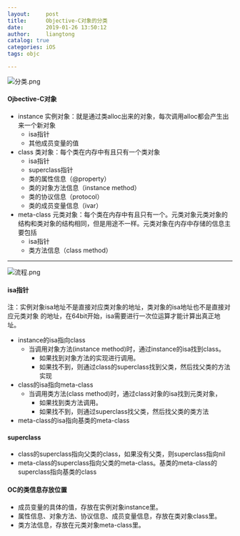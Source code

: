 ```yaml
---
layout:     post
title:      Objective-C对象的分类
date:       2019-01-26 13:50:12
author:     liangtong
catalog: true
categories: iOS
tags: objc

---
```



![分类.png](https://upload-images.jianshu.io/upload_images/16014538-e948362d0a9cc983.png?imageMogr2/auto-orient/strip%7CimageView2/2/w/1240)

#### Ojbective-C对象

- instance 实例对象：就是通过类alloc出来的对象，每次调用alloc都会产生出来一个新对象
  - isa指针
  - 其他成员变量的值
- class 类对象：每个类在内存中有且只有一个类对象
  - isa指针
  - superclass指针
  - 类的属性信息（@property）
  - 类的对象方法信息（instance method）
  - 类的协议信息（protocol）
  - 类的成员变量信息（ivar）
- meta-class 元类对象：每个类在内存中有且只有一个。元类对象元类对象的结构和类对象的结构相同，但是用途不一样。元类对象在内存中存储的信息主要包括
  - isa指针
  - 类方法信息（class method）





<!-- more -->





---

![流程.png](https://upload-images.jianshu.io/upload_images/16014538-a22965a574e53a67.png?imageMogr2/auto-orient/strip%7CimageView2/2/w/840)


#### isa指针

注：实例对象isa地址不是直接对应类对象的地址，类对象的isa地址也不是直接对应元类对象 的地址，在64bit开始，isa需要进行一次位运算才能计算出真正地址。



- instance的isa指向class
  - 当调用对象方法(instance method)时，通过instance的isa找到class。
    - 如果找到对象方法的实现进行调用。
    - 如果找不到，则通过class的superclass找到父类，然后找父类的方法实现
- class的isa指向meta-class
  - 当调用类方法(class method)时，通过class对象的isa找到元类对象，
    - 如果找到类方法调用。
    - 如果找不到，则通过superclass找父类，然后找父类的类方法
- meta-class的isa指向基类的meta-class



#### superclass

- class的superclass指向父类的class，如果没有父类，则superclass指向nil
- meta-class的superclass指向父类的meta-class。基类的meta-class的superclass指向基类的class



#### OC的类信息存放位置

- 成员变量的具体的值，存放在实例对象instance里。
- 属性信息、对象方法、协议信息、成员变量信息，存放在类对象class里。
- 类方法信息，存放在元类对象meta-class里。
